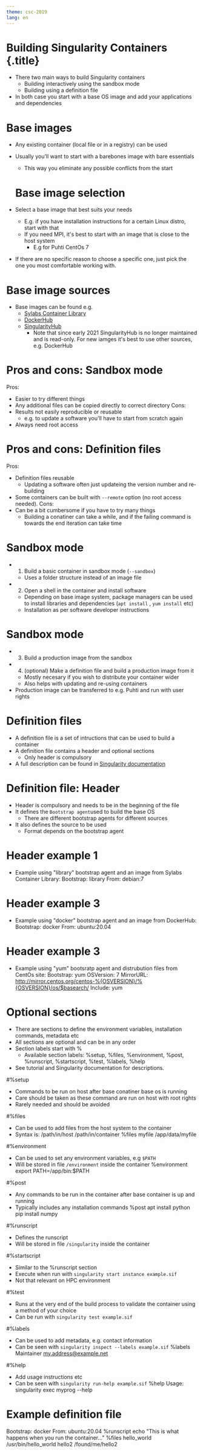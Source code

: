 ```yaml
---
theme: csc-2019
lang: en
---
```


# Building Singularity Containers {.title}

- There two main ways to build Singularity containers
  - Building interactively using the sandbox mode
  - Building using a definition file
- In both case you start with a base OS image and add
your applications and dependencies

# Base images
- Any existing container (local file or in a registry)
can be used
- Usually you'll want to start with a barebones image with bare essentials
  - This way you eliminate any possible conflicts from the start

  # Base image selection
- Select a base image that best suits your needs
  - E.g. if you have installation instructions for a certain Linux distro, start with that
  - If you need MPI, it's best to start with an image that is close to the host system
    - E.g for Puhti CentOs 7
- If there are no specific reason to choose a specific one, just pick the one you most 
comfortable working with.

# Base image sources
- Base images can be found e.g. 
  - [Sylabs Container Library](https://cloud.sylabs.io/library)
  - [DockerHub](https://hub.docker.com/)
  - [SingularityHub](https://datasets.datalad.org)
    - Note that since early 2021 SingularityHub is no longer maintained and is read-only. 
    For new iamges it's best to use other sources, e.g. DockerHub

# Pros and cons: Sandbox mode
Pros: 
- Easier to try different things
- Any additional files can be copied directly to correct directory
Cons:
- Results not easily reproducible or reusable
  - e.g. to update a software you'll have to start from scratch again
- Always need root access

# Pros and cons: Definition files
Pros:
- Definition files reusable
  - Updating a software often just updateing the version number and re-building
- Some containers can be built with `--remote` option (no root access needed).
Cons:
- Can be a bit cumbersome if you have to try many things
  - Building a conatiner can take a while, and if the failing command is towards 
  the end iteration can take time

# Sandbox mode
- 1. Build a basic container in sandbox mode (`--sandbox`)
    - Uses a folder structure instead of an image file
- 2. Open a shell in the container and install software
  - Depending on base image system, package managers can be used to install 
    libraries and dependencies (`apt install` , `yum install` etc)
  - Installation as per software developer instructions
  
# Sandbox mode
- 3. Build a production image from the sandbox
- 4. (optional) Make a definition file and build a production image from it
  - Mostly necesary if you wish to distribute your container wider
  - Also helps with updating and re-using containers
- Production image can be transferred to e.g. Puhti and run with user rights

# Definition files
- A definition file is a set of intructions that can be used to build a container
- A definition file contains a header and optional sections
  - Only header is compulsory
- A full description can be found in [Singularity documentation](https://sylabs.io/guides/3.8/user-guide/definition_files.html)

# Definition file: Header
- Header is compulsory and needs to be in the beginning of the file
- It defines the `Bootstrap agent`used to build the base OS
  - There are different bootstrap agents for different sources
- It also defines the source to be used 
  - Format depends on the bootstrap agent

# Header example 1
- Example using "library" bootstrap agent and an image from Sylabs Container Library:
Bootstrap: library
From: debian:7

# Header example 3
- Example using "docker" bootstrap agent and an image from DockerHub:
Bootstrap: docker
From: ubuntu:20.04

# Header example 3
- Example using "yum" bootsratp agent and distrubution files from CentOs site:
Bootstrap: yum
OSVersion: 7
MirrorURL: http://mirror.centos.org/centos-%{OSVERSION}/%{OSVERSION}/os/$basearch/
Include: yum

# Optional sections
- There are sections to define the environment variables, installation commands, metadata etc
- All sections are optional and can be in any order
- Section labels start with %
  - Available section labels: %setup, %files, %environment, %post, %runscript, %startscript, %test, %labels, %help
- See tutorial and Singularity documentation for descriptions.

#%setup
- Commands to be run on host after base conatiner base os is running
- Care should be taken as these command are run on host with root rights
- Rarely needed and should be avoided

#%files
- Can be used to add files from the host system to the container
- Syntax is: /path/in/host /path/in/container
%files
  myfile /app/data/myfile

#%environment
- Can be used to set any environment variables, e.g `$PATH`
- Will be stored in file `/environment` inside the container
%environment
  export PATH=/app/bin:$PATH

#%post
- Any commands to be run in the container after base container is up and running
- Typically includes any installation commands
%post
  apt install python
  pip install numpy

#%runscript
- Defines the runscript
- Will be stored in file `/singularity` inside the container

#%startscript
- Similar to the %runscript section
- Execute when run with `singularity start instance example.sif`
- Not that relevant on HPC environment

#%test
- Runs at the very end of the build process to validate the container using a method of your choice
- Can be run with `singularity test example.sif`

#%labels
- Can be used to add metadata, e.g. contact information
- Can be seen with `singularity inspect --labels example.sif`
%labels
Maintainer my.address@example.net

#%help
- Add usage instructions etc
- Can be seen with `singularity run-help example.sif`
%help
  Usage:
  singularity exec myprog --help

# Example definition file
Bootstrap: docker
From: ubuntu:20.04
%runscript
    echo "This is what happens when you run the container..."
%files
    hello_world /usr/bin/hello_world
    hello2  /found/me/hello2
